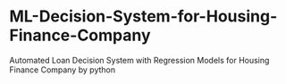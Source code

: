 # ML-Decision-System-for-Housing-Finance-Company
Automated Loan Decision System with Regression Models for Housing Finance Company by python 
